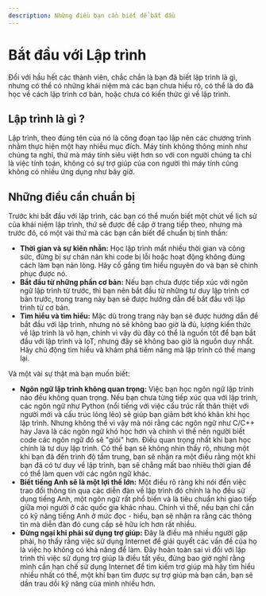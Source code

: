 ```yaml
---
description: Những điều bạn cần biết để bắt đầu
---
```


# Bắt đầu với Lập trình

Đối với hầu hết các thành viên, chắc chắn là bạn đã biết lập trình là gì, nhưng có thể có những khái niệm mà các bạn chưa hiểu rõ, có thể là do đã học về cách lập trình cơ bản, hoặc chưa có kiến thức gì về lập trình.&#x20;

## Lập trình là gì ?

Lập trình, theo đúng tên của nó là công đoạn tạo lập nên các chương trình nhằm thực hiện một hay nhiều mục đích. Máy tính không thông minh như chúng ta nghĩ, thứ mà máy tính siêu việt hơn so với con người chúng ta chỉ là việc tính toán, không có sự trợ giúp của con người thì máy tính cũng không có nhiều ứng dụng như bây giờ.&#x20;

## Những điều cần chuẩn bị

Trước khi bắt đầu với lập trình, các bạn có thể muốn biết một chút về lịch sử của khái niệm lập trình, thứ sẽ được đề cập ở trang tiếp theo, nhưng mà trước đó, có một vài thứ mà các bạn cần biết để chuẩn bị tinh thần:&#x20;

* **Thời gian và sự kiên nhẫn:** Học lập trình mất nhiều thời gian và công sức, đừng bị sự chán nản khi code bị lỗi hoặc hoạt động không đúng cách làm bạn nản lòng. Hãy cố gắng tìm hiểu nguyên do và bạn sẽ chinh phục được nó.
* **Bắt đầu từ những phần cơ bản:** Nếu bạn chưa được tiếp xúc với ngôn ngữ lập trình từ trước, thì bạn nên bắt đầu từ những tư duy lập trình cơ bản trước, trong trang này bạn sẽ được hướng dẫn để bắt đầu với lập trình từ cơ bản.
* **Tìm hiểu và tìm hiểu:** Mặc dù trong trang này bạn sẽ được hướng dẫn để bắt đầu với lập trình, nhưng nó sẽ không bao giờ là đủ, lượng kiến thức về lập trình là vô hạn, chính vì vậy dù đây có thể là nguồn tốt để bạn bắt đầu với lập trình và IoT, nhưng đây sẽ không bao giờ là nguồn duy nhất. Hãy chủ động tìm hiểu và khám phá tiềm năng mà lập trình có thể mang lại.

Và một vài sự thật mà bạn muốn biết:&#x20;

* **Ngôn ngữ lập trình không quan trọng:** Việc bạn học ngôn ngữ lập trình nào đều không quan trọng. Nếu bạn chưa từng tiếp xúc qua với lập trình, các ngôn ngữ như Python (nổi tiếng với việc cấu trúc rất thân thiệt với người mới và cấu trúc lỏng lẻo) sẽ giúp bạn giảm bớt khó khăn khi học lập trình. Nhưng không thể vì vậy mà nói rằng các ngôn ngữ như C/C++ hay Java là các ngôn ngữ khó học hơn và chính vì thế nên người biết code các ngôn ngữ đó sẽ "giỏi" hơn. Điều quan trọng nhất khi bạn học chính là tư duy lập trình. Có thể bạn sẽ không nhìn thấy rõ, nhưng một khi bạn đã đến trình độ tầm trung, bạn sẽ nhận ra một điều rằng một khi bạn đã có tư duy về lập trình, bạn sẽ chẳng mất bao nhiêu thời gian để có thể làm quen với các ngôn ngữ khác.
* **Biết tiếng Anh sẽ là một lợi thế lớn:** Một điều rõ ràng khi nói đến việc trao đổi thông tin qua các diễn đàn về lập trình đó chính là họ đều sử dụng tiếng Anh, một ngôn ngữ rất phổ biến và là tiêu chuẩn khi giao tiếp giữa mọi người ở các quốc gia khác nhau. Chính vì thế, nếu bạn chỉ cần có kỹ năng tiếng Anh ở mức đọc - hiểu, bạn sẽ nhận ra rằng các thông tin mà diễn đàn đó cung cấp sẽ hữu ích hơn rất nhiều.
* **Đừng ngại khi phải sử dụng trợ giúp:** Đây là điều mà nhiều người gặp phải, họ thấy rằng việc sử dụng Internet để giải quyết các vấn đề của họ là việc họ không có khả năng để làm. Đây hoàn toàn sai vì đối với lập trình thì việc sử dụng trợ giúp là điều tất yếu, đừng bao giờ nghĩ rằng mình cần hạn chế sử dụng Internet để tìm kiếm trợ giúp mà hãy tìm hiểu nhiều nhất có thể, một khi bạn tìm được sự trợ giúp mà bạn cần, bạn sẽ dần trau dồi kỹ năng của mình nhiều hơn.
